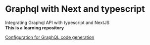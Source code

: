 # Graphql with Next and typescript

Integrating Graphql API with typescript and NextJS  
**This is a learning repository**

[Configuration for GraphQL code generation](./app/codegen.yml)
